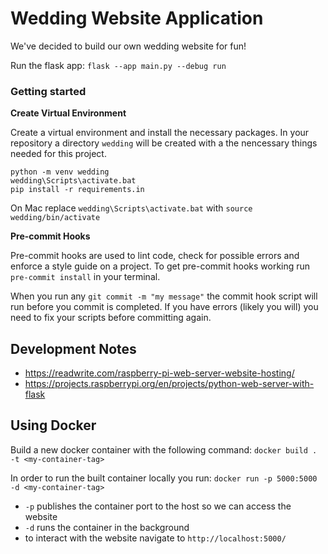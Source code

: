 # Wedding Website Application

We've decided to build our own
wedding website for fun!

Run the flask app: `flask --app main.py --debug run`

### Getting started

**Create Virtual Environment**

Create a virtual environment and install the
necessary packages. In your repository a
directory `wedding` will be created with a the nencessary
things needed for this project.

```
python -m venv wedding
wedding\Scripts\activate.bat
pip install -r requirements.in
```

On Mac replace `wedding\Scripts\activate.bat` with `source wedding/bin/activate`

**Pre-commit Hooks**

Pre-commit hooks are used to lint code, check for possible
errors and enforce a style guide on a project.
To get pre-commit hooks working run `pre-commit install` in your terminal.

When you run any `git commit -m "my message"` the commit hook  script will
run before you commit is completed. If you have errors (likely you will) you
need to fix your scripts before committing again.

## Development Notes

- https://readwrite.com/raspberry-pi-web-server-website-hosting/
- https://projects.raspberrypi.org/en/projects/python-web-server-with-flask

## Using Docker

Build a new docker container with the following command:
`docker build . -t <my-container-tag>`

In order to run the built container locally you run:
`docker run -p 5000:5000 -d <my-container-tag>`
- `-p` publishes the container port to the host so we can access the website
- `-d` runs the container in the background
- to interact with the website navigate to `http://localhost:5000/`
